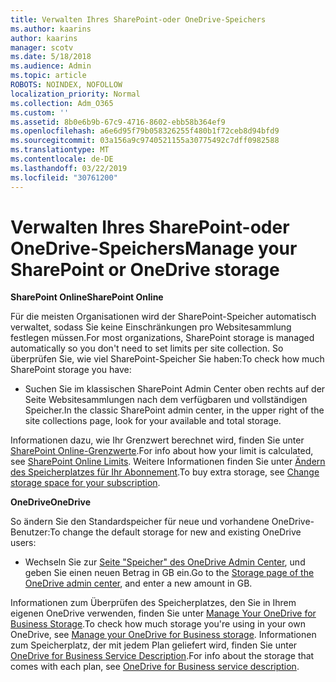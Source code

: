 ```yaml
---
title: Verwalten Ihres SharePoint-oder OneDrive-Speichers
ms.author: kaarins
author: kaarins
manager: scotv
ms.date: 5/18/2018
ms.audience: Admin
ms.topic: article
ROBOTS: NOINDEX, NOFOLLOW
localization_priority: Normal
ms.collection: Adm_O365
ms.custom: ''
ms.assetid: 8b0e6b9b-67c9-4716-8602-ebb58b364ef9
ms.openlocfilehash: a6e6d95f79b058326255f480b1f72ceb8d94bfd9
ms.sourcegitcommit: 03a156a9c9740521155a30775492c7dff0982588
ms.translationtype: MT
ms.contentlocale: de-DE
ms.lasthandoff: 03/22/2019
ms.locfileid: "30761200"
---
```

# <a name="manage-your-sharepoint-or-onedrive-storage"></a><span data-ttu-id="7a618-102">Verwalten Ihres SharePoint-oder OneDrive-Speichers</span><span class="sxs-lookup"><span data-stu-id="7a618-102">Manage your SharePoint or OneDrive storage</span></span>

 <span data-ttu-id="7a618-103">**SharePoint Online**</span><span class="sxs-lookup"><span data-stu-id="7a618-103">**SharePoint Online**</span></span>
  
<span data-ttu-id="7a618-104">Für die meisten Organisationen wird der SharePoint-Speicher automatisch verwaltet, sodass Sie keine Einschränkungen pro Websitesammlung festlegen müssen.</span><span class="sxs-lookup"><span data-stu-id="7a618-104">For most organizations, SharePoint storage is managed automatically so you don't need to set limits per site collection.</span></span> <span data-ttu-id="7a618-105">So überprüfen Sie, wie viel SharePoint-Speicher Sie haben:</span><span class="sxs-lookup"><span data-stu-id="7a618-105">To check how much SharePoint storage you have:</span></span>
  
- <span data-ttu-id="7a618-106">Suchen Sie im klassischen SharePoint Admin Center oben rechts auf der Seite Websitesammlungen nach dem verfügbaren und vollständigen Speicher.</span><span class="sxs-lookup"><span data-stu-id="7a618-106">In the classic SharePoint admin center, in the upper right of the site collections page, look for your available and total storage.</span></span>
    
<span data-ttu-id="7a618-107">Informationen dazu, wie Ihr Grenzwert berechnet wird, finden Sie unter [SharePoint Online-Grenzwerte](https://go.microsoft.com/fwlink/p/?LinkID=856113).</span><span class="sxs-lookup"><span data-stu-id="7a618-107">For info about how your limit is calculated, see [SharePoint Online Limits](https://go.microsoft.com/fwlink/p/?LinkID=856113).</span></span> <span data-ttu-id="7a618-108">Weitere Informationen finden Sie unter [Ändern des Speicherplatzes für Ihr Abonnement](https://go.microsoft.com/fwlink/?linkid=866428).</span><span class="sxs-lookup"><span data-stu-id="7a618-108">To buy extra storage, see [Change storage space for your subscription](https://go.microsoft.com/fwlink/?linkid=866428).</span></span>
  
 <span data-ttu-id="7a618-109">**OneDrive**</span><span class="sxs-lookup"><span data-stu-id="7a618-109">**OneDrive**</span></span>
  
<span data-ttu-id="7a618-110">So ändern Sie den Standardspeicher für neue und vorhandene OneDrive-Benutzer:</span><span class="sxs-lookup"><span data-stu-id="7a618-110">To change the default storage for new and existing OneDrive users:</span></span>
  
- <span data-ttu-id="7a618-111">Wechseln Sie zur [Seite "Speicher" des OneDrive Admin Center](https://admin.onedrive.com/?v=StorageSettings), und geben Sie einen neuen Betrag in GB ein.</span><span class="sxs-lookup"><span data-stu-id="7a618-111">Go to the [Storage page of the OneDrive admin center](https://admin.onedrive.com/?v=StorageSettings), and enter a new amount in GB.</span></span>
    
<span data-ttu-id="7a618-112">Informationen zum Überprüfen des Speicherplatzes, den Sie in Ihrem eigenen OneDrive verwenden, finden Sie unter [Manage Your OneDrive for Business Storage](https://go.microsoft.com/fwlink/?linkid=866429).</span><span class="sxs-lookup"><span data-stu-id="7a618-112">To check how much storage you're using in your own OneDrive, see [Manage your OneDrive for Business storage](https://go.microsoft.com/fwlink/?linkid=866429).</span></span> <span data-ttu-id="7a618-113">Informationen zum Speicherplatz, der mit jedem Plan geliefert wird, finden Sie unter [OneDrive for Business Service Description](https://go.microsoft.com/fwlink/p/?LinkID=826071).</span><span class="sxs-lookup"><span data-stu-id="7a618-113">For info about the storage that comes with each plan, see [OneDrive for Business service description](https://go.microsoft.com/fwlink/p/?LinkID=826071).</span></span>
  

